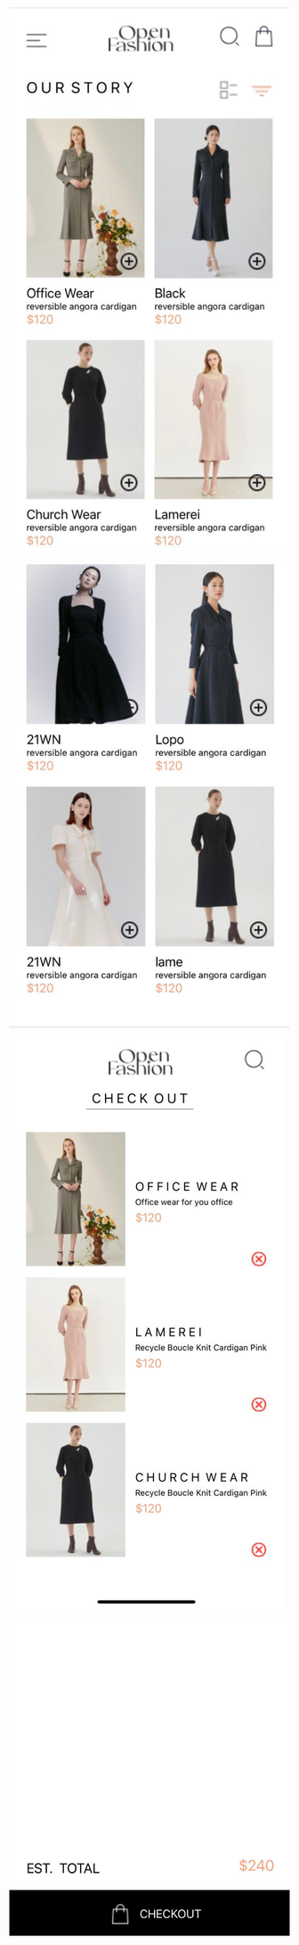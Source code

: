

![Alt Text](assets/Screenshot1.png)

![Alt Text](assets/Screenshot2.png)

![Alt Text](assets/Screenshot3.png)

![Alt Text](assets/Screenshot4.png)

